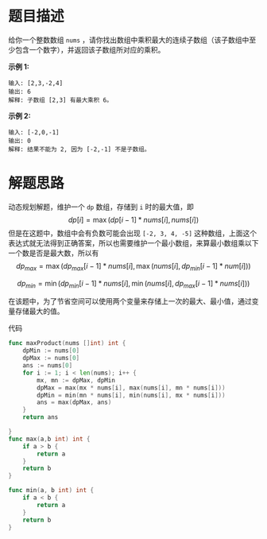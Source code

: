 # 题目描述

给你一个整数数组 `nums` ，请你找出数组中乘积最大的连续子数组（该子数组中至少包含一个数字），并返回该子数组所对应的乘积。

 

**示例 1:**

```
输入: [2,3,-2,4]
输出: 6
解释: 子数组 [2,3] 有最大乘积 6。
```

**示例 2:**

```
输入: [-2,0,-1]
输出: 0
解释: 结果不能为 2, 因为 [-2,-1] 不是子数组。
```

# 解题思路

动态规划解题，维护一个 `dp` 数组，存储到 `i` 时的最大值，即
$$
dp[i]= \max{(dp[i-1] * nums[i], nums[i])}
$$
但是在这题中，数组中会有负数可能会出现 `[-2, 3, 4, -5]` 这种数组，上面这个表达式就无法得到正确答案，所以也需要维护一个最小数组，来算最小数组乘以下一个数是否是最大数，所以有
$$
dp_{max}=\max{(dp_{max}[i-1] * nums[i], \max{(nums[i], dp_{min}[i-1]*num[i])})}
$$

$$
dp_{min}=\min{(dp_{min}[i-1]*nums[i], \min{(nums[i], dp_{max}[i-1]*nums[i])})}
$$

在该题中，为了节省空间可以使用两个变量来存储上一次的最大、最小值，通过变量存储最大的值。

 

代码

```go
func maxProduct(nums []int) int {
	dpMin := nums[0]
	dpMax := nums[0]
    ans := nums[0]
	for i := 1; i < len(nums); i++ {
		mx, mn := dpMax, dpMin
		dpMax = max(mx * nums[i], max(nums[i], mn * nums[i]))
		dpMin = min(mn * nums[i], min(nums[i], mx * nums[i]))
        ans = max(dpMax, ans)
	}
    return ans

}
func max(a,b int) int {
	if a > b {
		return a
	}
	return b
}

func min(a, b int) int {
	if a < b {
		return a
	}
	return b 
}
```

